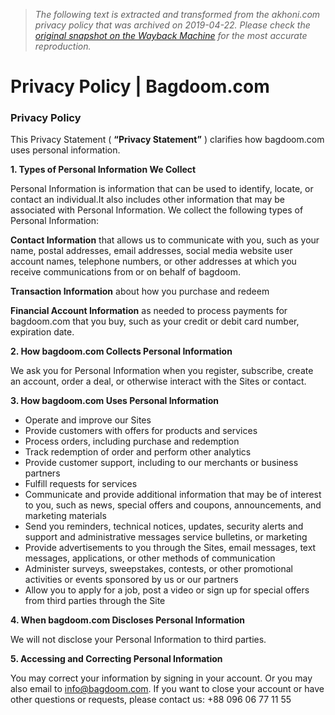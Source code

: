 > *The following text is extracted and transformed from the akhoni.com privacy policy that was archived on 2019-04-22. Please check the [original snapshot on the Wayback Machine](https://web.archive.org/web/20190422190302id_/https%3A//www.bagdoom.com/privacy-policy) for the most accurate reproduction.*

# Privacy Policy | Bagdoom.com

### Privacy Policy

This Privacy Statement ( **“Privacy Statement”** ) clarifies how bagdoom.com uses personal information.

**1\. Types of Personal Information We Collect**

Personal Information is information that can be used to identify, locate, or contact an individual.It also includes other information that may be associated with Personal Information. We collect the following types of Personal Information:

**Contact Information** that allows us to communicate with you, such as your name, postal addresses, email addresses, social media website user account names, telephone numbers, or other addresses at which you receive communications from or on behalf of bagdoom.

**Transaction Information** about how you purchase and redeem

**Financial Account Information** as needed to process payments for bagdoom.com that you buy, such as your credit or debit card number, expiration date.

**2\. How bagdoom.com Collects Personal Information**

We ask you for Personal Information when you register, subscribe, create an account, order a deal, or otherwise interact with the Sites or contact.

**3\. How bagdoom.com Uses Personal Information**

  * Operate and improve our Sites
  * Provide customers with offers for products and services
  * Process orders, including purchase and redemption
  * Track redemption of order and perform other analytics
  * Provide customer support, including to our merchants or business partners
  * Fulfill requests for services
  * Communicate and provide additional information that may be of interest to you, such as news, special offers and coupons, announcements, and marketing materials
  * Send you reminders, technical notices, updates, security alerts and support and administrative messages service bulletins, or marketing
  * Provide advertisements to you through the Sites, email messages, text messages, applications, or other methods of communication
  * Administer surveys, sweepstakes, contests, or other promotional activities or events sponsored by us or our partners
  * Allow you to apply for a job, post a video or sign up for special offers from third parties through the Site



**4\. When bagdoom.com Discloses Personal Information**

We will not disclose your Personal Information to third parties.

**5\. Accessing and Correcting Personal Information**

You may correct your information by signing in your account. Or you may also email to info@bagdoom.com. If you want to close your account or have other questions or requests, please contact us: +88 096 06 77 11 55
